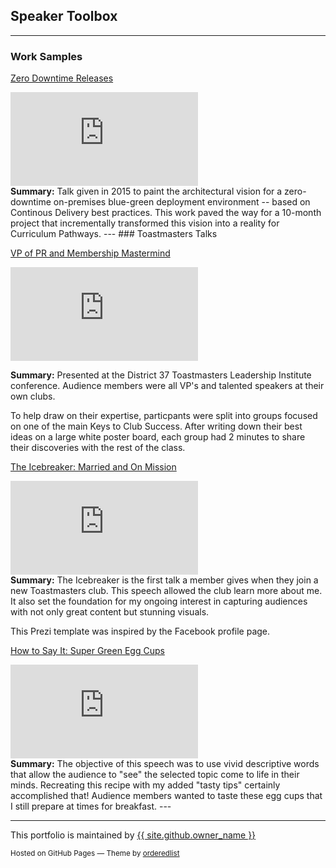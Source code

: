 ## Speaker Toolbox
---
### Work Samples

[Zero Downtime Releases](https://prezi.com/view/gZxZLNHcEPn5X673gAOK)
<div class="resp-container">
    <iframe class="resp-iframe" src="https://prezi.com/view/gZxZLNHcEPn5X673gAOK/embed/" frameborder="0" webkitallowfullscreen="" mozallowfullscreen="" allowfullscreen="" allow="autoplay; fullscreen"></iframe>
</div>    
<b>Summary:</b> Talk given in 2015 to paint the architectural vision for a zero-downtime on-premises blue-green deployment environment -- based on Continous Delivery best practices.  This work paved the way for a 10-month project that incrementally transformed this vision into a reality for Curriculum Pathways.
---
### Toastmasters Talks 

[VP of PR and Membership Mastermind](https://prezi.com/view/VYnm1VGBdwLjTVj5RwM0)
<div class="resp-container">
    <iframe class="resp-iframe" src="https://prezi.com/view/VYnm1VGBdwLjTVj5RwM0/embed" frameborder="0" webkitallowfullscreen="" mozallowfullscreen="" allowfullscreen="" allow="autoplay; fullscreen"></iframe>
</div>    

<b>Summary:</b> Presented at the District 37 Toastmasters Leadership Institute conference.  Audience members were all VP's and talented speakers at their own clubs. 

To help draw on their expertise, particpants were split into groups focused on one of the main Keys to Club Success. After writing down their best ideas on a large white poster board, each group had 2 minutes to share their discoveries with the rest of the class. 

[The Icebreaker: Married and On Mission](https://prezi.com/view/Y3v5PLSmfUrcStZXNj0w/)
<div class="resp-container">
    <iframe class="resp-iframe" src="https://prezi.com/view/Y3v5PLSmfUrcStZXNj0w/embed/" frameborder="0" webkitallowfullscreen="" mozallowfullscreen="" allowfullscreen="" allow="autoplay; fullscreen"></iframe>
</div>    
<b>Summary:</b> The Icebreaker is the first talk a member gives when they join a new Toastmasters club. This speech allowed the club learn more about me. It also set the foundation for my ongoing interest in capturing audiences with not only great content but stunning visuals.

This Prezi template was inspired by the Facebook profile page.


[How to Say It: Super Green Egg Cups](https://prezi.com/view/FlFa7QiHCkqoku3xkWUf)
<div class="resp-container">
    <iframe class="resp-iframe" src="https://prezi.com/view/FlFa7QiHCkqoku3xkWUf/embed/" frameborder="0" webkitallowfullscreen="" mozallowfullscreen="" allowfullscreen="" allow="autoplay; fullscreen"></iframe>
</div>  
<b>Summary:</b> The objective of this speech was to use vivid descriptive words that allow the audience to "see" the selected topic come to life in their minds. Recreating this recipe with my added "tasty tips" certainly accomplished that! Audience members wanted to taste these egg cups that I still prepare at times for breakfast.
---

---
<p>This portfolio is maintained by <a href="{{ site.github.owner_url }}">{{ site.github.owner_name }}</a></p>
<p><small>Hosted on GitHub Pages &mdash; Theme by <a href="https://github.com/orderedlist">orderedlist</a></small></p>
